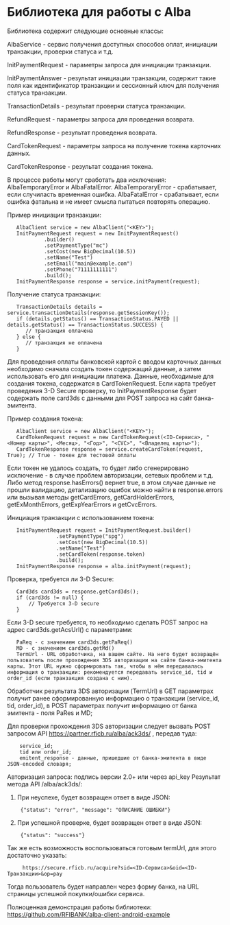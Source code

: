 Библиотека для работы c Alba
=============

Библиотека содержит следующие основные классы:

AlbaService - сервис получения доступных способов оплат, инициации транзакции, проверки статуса и т.д.

InitPaymentRequest - параметры запроса для инициации транзакции.

InitPaymentAnswer - результат инициации транзакции, содержит такие поля как идентификатор транзакции и сессионный ключ для получения статуса транзакции.

TransactionDetails - результат проверки статуса транзакции.

RefundRequest - параметры запроса для проведения возврата.

RefundResponse - результат проведения возврата.

CardTokenRequest - параметры запроса на получение токена карточних данных.

CardTokenResponse - результат создания токена.

В процессе работы могут сработать два исключения: AlbaTemporaryError и AlbaFatalError.
AlbaTemporaryError - срабатывает, если случиласть временная ошибка.
AlbaFatalError - срабатывает, если ошибка фатальна и не имеет смысла пытаться повторять операцию.


Пример инициации транзакции:

       AlbaClient service = new AlbaClient("<KEY>");
       InitPaymentRequest request = new InitPaymentRequest()
                .builder()
                .setPaymentType("mc")
                .setCost(new BigDecimal(10.5))
                .setName("Test")
                .setEmail("main@example.com")
                .setPhone("71111111111")
                .build();
       InitPaymentResponse response = service.initPayment(request);

Получение статуса транзакции:

       TransactionDetails details = service.transactionDetails(response.getSessionKey());
       if (details.getStatus() == TransactionStatus.PAYED || details.getStatus() == TransactionStatus.SUCCESS) {
          // транзакция оплачена
       } else {
          // транзакция не оплачена
       }

Для проведения оплаты банковской картой с вводом карточных данных необходимо сначала создать токен содержащий данные,
а затем использовать его для инициации платежа. Данные, необходимые для создания токена, содержатся в CardTokenRequest.
Если карта требует проведения 3-D Secure проверку, то InitPaymentResponse будет содержать поле card3ds с данными
для POST запроса на сайт банка-эмитента.

Пример создания токена:

       AlbaClient service = new AlbaClient("<KEY>");
       CardTokenRequest request = new CardTokenRequest(<ID-Сервиса>, "<Номер карты>", <Месяц>, "<Год>", "<CVC>", "<Владелец карты>");
       CardTokenResponse response = service.createCardToken(request, True); // True - токен для тестовой оплаты

Если токен не удалось создать, то будет либо сгенерировано исключение - в случае проблем авторизации, сетевых проблем и т.д.
Либо метод response.hasErrors() вернет true, в этом случае данные не прошли валидацию,
детализацию ошибок можно найти в response.errors
или вызывая методы getCardErrors, getCardHolderErrors, getExMonthErrors, getExpYearErrors и getCvcErrors.


Инициация транзакции с использованием токена:

       InitPaymentRequest request = InitPaymentRequest.builder()
                    .setPaymentType("spg")
                    .setCost(new BigDecimal(10.5))
                    .setName("Test")
                    .setCardToken(response.token)
                    .build();
       InitPaymentResponse response = alba.initPayment(request);

Проверка, требуется ли 3-D Secure:

       Card3ds card3ds = response.getCard3ds();
       if (card3ds != null) {
           // Требуется 3-D secure
       }

Если 3-D secure требуется, то необходимо сделать POST запрос на адрес card3ds.getAcsUrl()
с параметрами:

       PaReq - с значением card3ds.getPaReq()
       MD - с значением card3ds.getMd()
       TermUrl - URL обработчика, на вашем сайте. На него будет возвращён пользователь после прохождения 3DS авторизации на сайте банка-эмитента карты. Этот URL нужно сформировать так, чтобы в нём передавалась информация о транзакции: рекомендуется передавать service_id, tid и order_id (если транзакция создана с ним).

Обработчик результата 3DS авторизации (TermUrl) в GET параметрах получит ранее сформированную информацию о транзакции (service_id, tid, order_id), в POST параметрах получит информацию от банка эмитента - поля PaRes и MD;

Для проверки прохождения 3DS авторизации следует вызвать POST запросом API https://partner.rficb.ru/alba/ack3ds/ , передав туда:

        service_id;
        tid или order_id;
        emitent_response - данные, пришедшие от банка-эмитента в виде JSON-encoded словаря;

Авторизация запроса: подпись версии 2.0+ или через api_key
Результат метода API /alba/ack3ds/:

1. При неуспехе, будет возвращен ответ в виде JSON:

        {"status": "error", "message": "ОПИСАНИЕ ОШИБКИ"}

2. При успешной проверке, будет возвращен ответ в виде JSON:

        {"status": "success"}


Так же есть возможность воспользоваться готовым termUrl, для этого достаточно указать:

         https://secure.rficb.ru/acquire?sid=<ID-Сервиса>&oid=<ID-Транзакции>&op=pay

Тогда пользователь будет направлен через форму банка, на URL страницы успешной покупки/ошибки сервиса.

Полноценная демонстрация работы библиотеки: https://github.com/RFIBANK/alba-client-android-example
